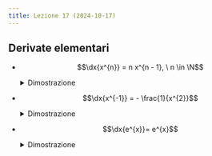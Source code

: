 ```yaml
---
title: Lezione 17 (2024-10-17)
---
```


## Derivate elementari

- $$\dx{x^{n}} = n x^{n - 1}, \ n \in \N$$

  <details>
  <summary>Dimostrazione</summary>

  $$
  \begin{darray}{l}
  \lim_{h \to 0} \frac{(x + h)^{n} - x^{n}}{h} = \\
  \lim_{h \to 0} \frac{\sum_{k = 0}^{n} \binom{n}{k} x^{k} h^{n - k} - x^{n}}{h} \\
  \lim_{h \to 0} \frac{\sum_{k = 0}^{n - 2} \binom{n}{k} x^{k} h^{n - k} + n x^{n - 1} + x^{n} - x^{n}}{h} \\
  \lim_{h \to 0} \frac{h \PR{\sum_{k = 0}^{n - 2} \binom{n}{k} x^{k} h^{n - k - 1} n x^{n - 1}}}{h} \\
  \lim_{h \to 0} \sum_{k = 0}{n - 2} \binom{n}{k} x^{k} n^{n - k - 1} + n x^{n - 1} = n x^{n - 1}
  \end{darray}
  $$

  </details>

- $$\dx{x^{-1}} = - \frac{1}{x^{2}}$$

  <details>
  <summary>Dimostrazione</summary>

  $$
  \begin{darray}{l}
  \lim_{h \to 0} \frac{(x + h)^{-1} - x^{-1}}{h} = \\
  \lim_{h \to 0} \frac{\frac{1}{x + h} - \frac{1}{x}}{h} = \\
  \lim_{h \to 0} \frac{\frac{x - h - x}{x (x + h)}}{h} = \\
  \lim_{h \to 0} \frac{-1}{x (x + h)} = - \frac{1}{x^{2}}
  \end{darray}
  $$

  </details>

- $$\dx{e^{x}}= e^{x}$$

  <details>
  <summary>Dimostrazione</summary>

  $$
  \begin{darray}{l}
  \lim_{h \to 0} \frac{e^{x + h} - e^{x}}{h} = \\
  \lim_{h \to 0} \frac{e^{x} (e^{h} - 1)}{h} = \\
  \lim_{h \to 0} e^{x} \frac{e^{h} - e^{x}}{h} = e^{x}
  \end{darray}
  $$

  </details>
